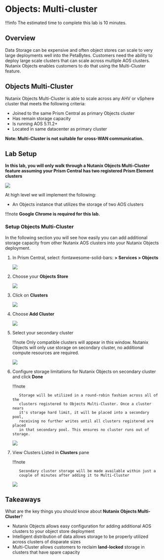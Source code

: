 # Objects: Multi-cluster

!!!info
       The estimated time to complete this lab is 10 minutes.

## Overview

Data Storage can be expensive and often object stores can scale to very
large deployments well into the PetaBytes. Customers need the ability to
deploy large scale clusters that can scale across multiple AOS clusters.
Nutanix Objects enables customers to do that using the Multi-Cluster
feature.

## Objects Multi-Cluster

Nutanix Objects Multi-Cluster is able to scale across any AHV or vSphere
cluster that meets the following criteria:

-   Joined to the same Prism Central as primary Objects cluster
-   Has remain storage capacity
-   Is running AOS 5.11.2+
-   Located in same datacenter as primary cluster

**Note: Multi-Cluster is not suitable for cross-WAN communication.**

## Lab Setup

**In this lab, you will only walk through a Nutanix Objects
Multi-Cluster feature assuming your Prism Central has two registered
Prism Element clusters**

![](images/mc-07.png)

At high level we will implement the following:

-   An Objects instance that utilizes the storage of two AOS clusters

!!!note
        **Google Chrome is required for this lab.**

### Setup Objects Multi-Cluster

In the following section you will see how easily you can add additional
storage capacity from other Nutanix AOS clusters into your Nutanix
Objects deployment.

1.  In Prism Central, select :fontawesome-solid-bars: **> Services > Objects**

    ![](images/mc-00.png)

2.  Choose your **Objects Store**

    ![](images/mc-01.png)

3.  Click on **Clusters**

    ![](images/mc-02.png)

4.  Choose **Add Cluster**

    ![](images/mc-03.png)

5.  Select your secondary cluster

    !!!note
           Only compatible clusters will appear in this window. Nutanix Objects
           will only use storage on secondary cluster, no additional compute
           resources are required.

    ![](images/mc-04.png)

6.  Configure storage limitations for Nutanix Objects on secondary
    cluster and click **Done**

    !!!note 

           Storage will be utilized in a round-robin fashion across all of the
           clusters registered to Objects Multi-Cluster. Once a cluster nears
           it's storage hard limit, it will be placed into a secondary pool,
           receiving no further writes until all clusters registered are placed
           in that secondary pool. This ensures no cluster runs out of storage.

    ![](images/mc-05.png)

7.  View Clusters Listed in **Clusters** pane

    !!!note

           Secondary cluster storage will be made available within just a
           couple of minutes after adding it to Multi-Cluster
           

    ![](images/mc-06.png)

## Takeaways

What are the key things you should know about **Nutanix Objects Multi-Cluster**?

-   Nutanix Objects allows easy configuration for adding additional AOS
    clusters to your object store deployment
-   Intelligent distribution of data allows storage to be properly
    utilized across clusters of disparate sizes
-   Multi-Cluster allows customers to reclaim **land-locked** storage in
    clusters that have spare capacity
